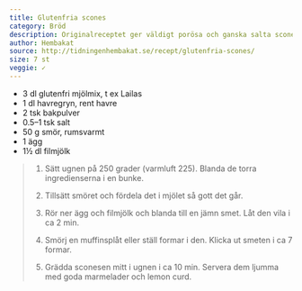 ```yaml
---
title: Glutenfria scones
category: Bröd
description: Originalreceptet ger väldigt porösa och ganska salta scones. Mindre fil? Mindre salt?
author: Hembakat
source: http://tidningenhembakat.se/recept/glutenfria-scones/
size: 7 st
veggie: ✓
---
```


- 3 dl glutenfri mjölmix, t ex Lailas
- 1 dl havregryn, rent havre
- 2 tsk bakpulver
- 0.5–1 tsk salt
- 50 g smör, rumsvarmt
- 1 ägg
- 1½ dl filmjölk

> 1. Sätt ugnen på 250 grader (varmluft 225). Blanda de torra ingredienserna i en bunke.
> 
> 2. Tillsätt smöret och fördela det i mjölet så gott det går.
> 
> 3. Rör ner ägg och filmjölk och blanda till en jämn smet. Låt den vila i ca 2 min.
> 
> 4. Smörj en muffinsplåt eller ställ formar i den. Klicka ut smeten i ca 7 formar.
> 
> 5. Grädda sconesen mitt i ugnen i ca 10 min. Servera dem ljumma med goda marmelader och lemon curd.
